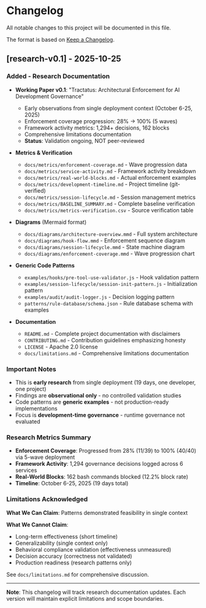 # Changelog

All notable changes to this project will be documented in this file.

The format is based on [Keep a Changelog](https://keepachangelog.com/en/1.0.0/).

## [research-v0.1] - 2025-10-25

### Added - Research Documentation

- **Working Paper v0.1**: "Tractatus: Architectural Enforcement for AI Development Governance"
  - Early observations from single deployment context (October 6-25, 2025)
  - Enforcement coverage progression: 28% → 100% (5 waves)
  - Framework activity metrics: 1,294+ decisions, 162 blocks
  - Comprehensive limitations documentation
  - **Status**: Validation ongoing, NOT peer-reviewed

- **Metrics & Verification**
  - `docs/metrics/enforcement-coverage.md` - Wave progression data
  - `docs/metrics/service-activity.md` - Framework activity breakdown
  - `docs/metrics/real-world-blocks.md` - Actual enforcement examples
  - `docs/metrics/development-timeline.md` - Project timeline (git-verified)
  - `docs/metrics/session-lifecycle.md` - Session management metrics
  - `docs/metrics/BASELINE_SUMMARY.md` - Complete baseline verification
  - `docs/metrics/metrics-verification.csv` - Source verification table

- **Diagrams** (Mermaid format)
  - `docs/diagrams/architecture-overview.mmd` - Full system architecture
  - `docs/diagrams/hook-flow.mmd` - Enforcement sequence diagram
  - `docs/diagrams/session-lifecycle.mmd` - State machine diagram
  - `docs/diagrams/enforcement-coverage.mmd` - Wave progression chart

- **Generic Code Patterns**
  - `examples/hooks/pre-tool-use-validator.js` - Hook validation pattern
  - `examples/session-lifecycle/session-init-pattern.js` - Initialization pattern
  - `examples/audit/audit-logger.js` - Decision logging pattern
  - `patterns/rule-database/schema.json` - Rule database schema with examples

- **Documentation**
  - `README.md` - Complete project documentation with disclaimers
  - `CONTRIBUTING.md` - Contribution guidelines emphasizing honesty
  - `LICENSE` - Apache 2.0 license
  - `docs/limitations.md` - Comprehensive limitations documentation

### Important Notes

- This is **early research** from single deployment (19 days, one developer, one project)
- Findings are **observational only** - no controlled validation studies
- Code patterns are **generic examples** - not production-ready implementations
- Focus is **development-time governance** - runtime governance not evaluated

### Research Metrics Summary

- **Enforcement Coverage**: Progressed from 28% (11/39) to 100% (40/40) via 5-wave deployment
- **Framework Activity**: 1,294 governance decisions logged across 6 services
- **Real-World Blocks**: 162 bash commands blocked (12.2% block rate)
- **Timeline**: October 6-25, 2025 (19 days total)

### Limitations Acknowledged

**What We Can Claim**: Patterns demonstrated feasibility in single context

**What We Cannot Claim**:
- Long-term effectiveness (short timeline)
- Generalizability (single context only)
- Behavioral compliance validation (effectiveness unmeasured)
- Decision accuracy (correctness not validated)
- Production readiness (research patterns only)

See `docs/limitations.md` for comprehensive discussion.

---

**Note**: This changelog will track research documentation updates. Each version will maintain explicit limitations and scope boundaries.

